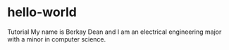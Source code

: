 # hello-world
Tutorial
My name is Berkay Dean and I am an electrical engineering major with a minor in computer science. 
